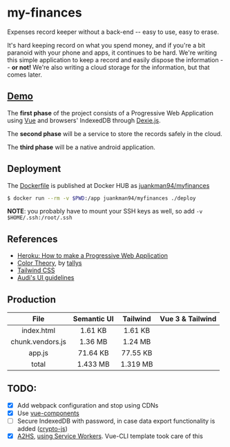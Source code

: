 # my-finances

Expenses record keeper without a back-end -- easy to use, easy to erase.

It's hard keeping record on what you spend money, and if you're a bit
paranoid with your phone and apps, it continues to be hard. We're writing
this simple application to keep a record and easily dispose the information
-- **or not!** We're also writing a cloud storage for the information,
but that comes later.

## [Demo](https://hellz-satans.github.io/my-finances-pwa)

The **first phase** of the project consists of a Progressive Web Application
using [Vue](https://vuejs.org) and browsers' IndexedDB through
[Dexie.js](https://dexie.org).

The **second phase** will be a service to store the records safely
in the cloud.

The **third phase** will be a native android application.

## Deployment

The [Dockerfile](Dockerfile) is published at Docker HUB as
[juankman94/myfinances](https://cloud.docker.com/u/juankman94/repository/docker/juankman94/myfinances)

```bash
$ docker run --rm -v $PWD:/app juankman94/myfinances ./deploy
```

**NOTE**: you probably have to mount your SSH keys as well, so add
`-v $HOME/.ssh:/root/.ssh`

## References

* [Heroku: How to make a Progressive Web Application](https://blog.heroku.com/how-to-make-progressive-web-app)
* [Color Theory], by [tallys]
* [Tailwind CSS](https://tailwindcss.com/)
* [Audi's UI guidelines]

## Production

| File | Semantic UI | Tailwind | Vue 3 & Tailwind |
| :--: | :---------: | :------: | :--------------: |
| index.html | 1.61 KB | 1.61 KB |  |
| chunk.vendors.js | 1.36 MB | 1.24 MB |  |
| app.js | 71.64 KB | 77.55 KB |  |
| total | 1.433 MB | 1.319 MB |  |

## TODO:

- [x] Add webpack configuration and stop using CDNs
- [x] Use [vue-components](https://vuejs.org/v2/guide/single-file-components.html)
- [ ] Secure IndexedDB with password, in case data export functionality
is added ([crypto-js](https://github.com/brix/crypto-js))
- [x] [A2HS](https://developer.mozilla.org/en-US/docs/Web/Apps/Progressive/Add_to_home_screen#How_do_you_make_an_app_A2HS-ready),
[using Service Workers](https://developer.mozilla.org/en-US/docs/Web/API/Service_Worker_API/Using_Service_Workers).
Vue-CLI template took care of this

[tallys]: https://github.com/tallys/
[Color Theory]: https://tallys.github.io/color-theory/
[Audi's UI guidelines]: https://www.audi.com/ci/en/guides/user-interface/components/buttons.html
